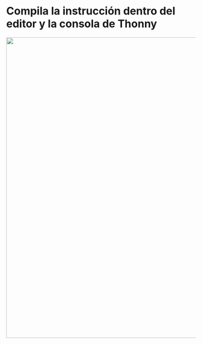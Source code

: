 # Compila la instrucción dentro del editor y la  consola de Thonny
<img src="Hello World.jpg?raw=false" width="800px"><br/>
